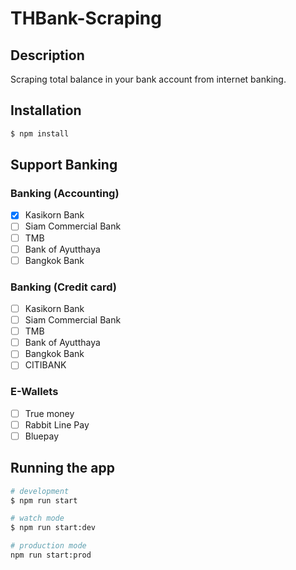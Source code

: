 # THBank-Scraping

## Description

Scraping total balance in your bank account from internet banking.

## Installation

```bash
$ npm install
```

## Support Banking

### Banking (Accounting)
- [x] Kasikorn Bank
- [ ] Siam Commercial Bank
- [ ] TMB
- [ ] Bank of Ayutthaya
- [ ] Bangkok Bank

### Banking (Credit card)
- [ ] Kasikorn Bank
- [ ] Siam Commercial Bank
- [ ] TMB
- [ ] Bank of Ayutthaya
- [ ] Bangkok Bank 
- [ ] CITIBANK

### E-Wallets
- [ ] True money
- [ ] Rabbit Line Pay
- [ ] Bluepay

## Running the app

```bash
# development
$ npm run start

# watch mode
$ npm run start:dev

# production mode
npm run start:prod
```

